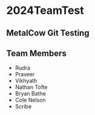# 2024TeamTest

## MetalCow Git Testing

## Team Members

* Rudra
* Praveer
* Vikhyath
* Nathan Tofte
* Bryan Bathe
* Cole Nelson
* Scribe
